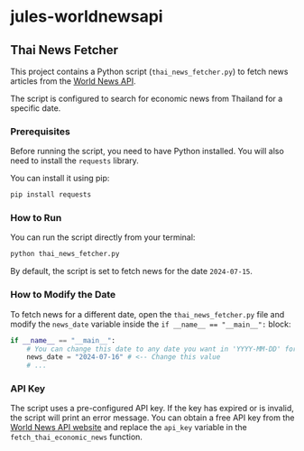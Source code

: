 # jules-worldnewsapi

## Thai News Fetcher

This project contains a Python script (`thai_news_fetcher.py`) to fetch news articles from the [World News API](https://worldnewsapi.com).

The script is configured to search for economic news from Thailand for a specific date.

### Prerequisites

Before running the script, you need to have Python installed. You will also need to install the `requests` library.

You can install it using pip:
```bash
pip install requests
```

### How to Run

You can run the script directly from your terminal:

```bash
python thai_news_fetcher.py
```

By default, the script is set to fetch news for the date `2024-07-15`.

### How to Modify the Date

To fetch news for a different date, open the `thai_news_fetcher.py` file and modify the `news_date` variable inside the `if __name__ == "__main__":` block:

```python
if __name__ == "__main__":
    # You can change this date to any date you want in 'YYYY-MM-DD' format.
    news_date = "2024-07-16" # <-- Change this value
    # ...
```

### API Key

The script uses a pre-configured API key. If the key has expired or is invalid, the script will print an error message. You can obtain a free API key from the [World News API website](https://worldnewsapi.com) and replace the `api_key` variable in the `fetch_thai_economic_news` function.